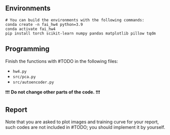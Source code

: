 ## Environments
```
# You can build the environments with the following commands:
conda create -n fai_hw4 python=3.9
conda activate fai_hw4
pip install torch scikit-learn numpy pandas matplotlib pillow tqdm
```
## Programming

Finish the functions with #TODO in the following files:
- `hw4.py`
- `src/pca.py`
- `src/autoencoder.py`

❗❗❗ **Do not change other parts of the code.** ❗❗❗
## Report

Note that you are asked to plot images and training curve for your report, such codes are not included in #TODO; you should implement it by yourself.
